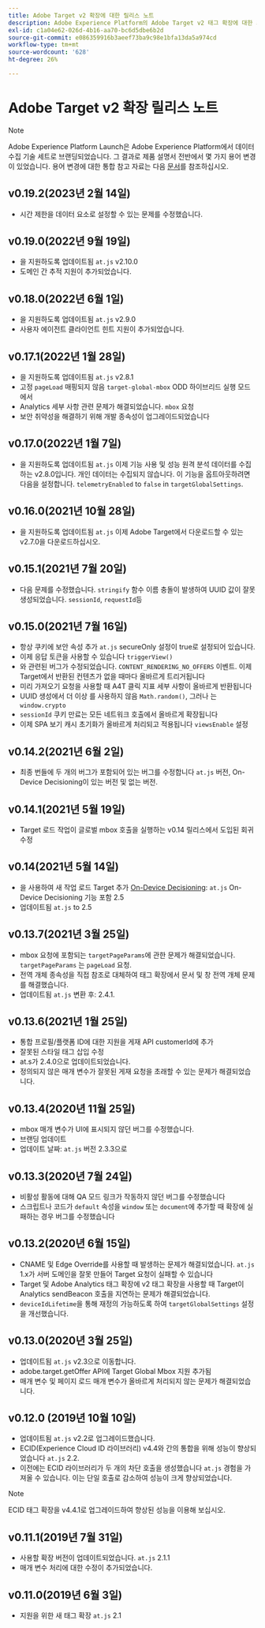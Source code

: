 ```yaml
---
title: Adobe Target v2 확장에 대한 릴리스 노트
description: Adobe Experience Platform의 Adobe Target v2 태그 확장에 대한 최신 릴리스 노트입니다.
exl-id: c1a04e62-026d-4b16-aa70-bc6d5dbe6b2d
source-git-commit: e086359916b3aeef73ba9c98e1bfa13da5a974cd
workflow-type: tm+mt
source-wordcount: '628'
ht-degree: 26%

---
```


# Adobe Target v2 확장 릴리스 노트

>[!NOTE]
>
>Adobe Experience Platform Launch은 Adobe Experience Platform에서 데이터 수집 기술 세트로 브랜딩되었습니다. 그 결과로 제품 설명서 전반에서 몇 가지 용어 변경이 있었습니다. 용어 변경에 대한 통합 참고 자료는 다음 [문서](../../../term-updates.md)를 참조하십시오.

## v0.19.2(2023년 2월 14일)

- 시간 제한을 데이터 요소로 설정할 수 있는 문제를 수정했습니다.

## v0.19.0(2022년 9월 19일)

- 을 지원하도록 업데이트됨 `at.js` v2.10.0
- 도메인 간 추적 지원이 추가되었습니다.

## v0.18.0(2022년 6월 1일)

- 을 지원하도록 업데이트됨 `at.js` v2.9.0
- 사용자 에이전트 클라이언트 힌트 지원이 추가되었습니다.

## v0.17.1(2022년 1월 28일)

- 을 지원하도록 업데이트됨 `at.js` v2.8.1
- 고정 `pageLoad` 매핑되지 않음 `target-global-mbox` ODD 하이브리드 실행 모드에서
- Analytics 세부 사항 관련 문제가 해결되었습니다. `mbox` 요청
- 보안 취약성을 해결하기 위해 개발 종속성이 업그레이드되었습니다

## v0.17.0(2022년 1월 7일)

- 을 지원하도록 업데이트됨 `at.js` 이제 기능 사용 및 성능 원격 분석 데이터를 수집하는 v2.8.0입니다.  개인 데이터는 수집되지 않습니다. 이 기능을 옵트아웃하려면 다음을 설정합니다. `telemetryEnabled` to `false` in `targetGlobalSettings`.

## v0.16.0(2021년 10월 28일)

- 을 지원하도록 업데이트됨 `at.js` 이제 Adobe Target에서 다운로드할 수 있는 v2.7.0을 다운로드하십시오.

## v0.15.1(2021년 7월 20일)

- 다음 문제를 수정했습니다. `stringify` 함수 이름 충돌이 발생하여 UUID 값이 잘못 생성되었습니다. `sessionId`, `requestId`등

## v0.15.0(2021년 7월 16일)

- 항상 쿠키에 보안 속성 추가 `at.js` secureOnly 설정이 true로 설정되어 있습니다.
- 이제 응답 토큰을 사용할 수 있습니다 `triggerView()`
- 와 관련된 버그가 수정되었습니다. `CONTENT_RENDERING_NO_OFFERS` 이벤트. 이제 Target에서 반환된 컨텐츠가 없을 때마다 올바르게 트리거됩니다
- 미리 가져오기 요청을 사용할 때 A4T 클릭 지표 세부 사항이 올바르게 반환됩니다
- UUID 생성에서 더 이상 를 사용하지 않음 `Math.random()`, 그러나 는 `window.crypto`
- `sessionId` 쿠키 만료는 모든 네트워크 호출에서 올바르게 확장됩니다
- 이제 SPA 보기 캐시 초기화가 올바르게 처리되고 적용됩니다 `viewsEnable` 설정

## v0.14.2(2021년 6월 2일)

- 최종 번들에 두 개의 버그가 포함되어 있는 버그를 수정합니다 `at.js` 버전, On-Device Decisioning이 있는 버전 및 없는 버전.

## v0.14.1(2021년 5월 19일)

- Target 로드 작업이 글로벌 mbox 호출을 실행하는 v0.14 릴리스에서 도입된 회귀 수정

## v0.14(2021년 5월 14일)

- 을 사용하여 새 작업 로드 Target 추가 [On-Device Decisioning](./overview.md#load-target-with-on-device-decisioning): `at.js` On-Device Decisioning 기능 포함 2.5
- 업데이트됨 `at.js` to 2.5


## v0.13.7(2021년 3월 25일)

- mbox 요청에 포함되는 `targetPageParams`에 관한 문제가 해결되었습니다. `targetPageParams` 는 `pageLoad` 요청.
- 전역 개체 종속성을 직접 참조로 대체하여 태그 확장에서 문서 및 창 전역 개체 문제를 해결했습니다.
- 업데이트됨 `at.js` 변환 후: 2.4.1.

## v0.13.6(2021년 1월 25일)

- 통합 프로필/플랫폼 ID에 대한 지원을 게재 API customerId에 추가
- 잘못된 스타일 태그 삽입 수정
- at.s가 2.4.0으로 업데이트되었습니다.
- 정의되지 않은 매개 변수가 잘못된 게재 요청을 초래할 수 있는 문제가 해결되었습니다.

## v0.13.4(2020년 11월 25일)

- mbox 매개 변수가 UI에 표시되지 않던 버그를 수정했습니다.
- 브랜딩 업데이트
- 업데이트 날짜: `at.js` 버전 2.3.3으로

## v0.13.3(2020년 7월 24일)

- 비활성 활동에 대해 QA 모드 링크가 작동하지 않던 버그를 수정했습니다
- 스크립트나 코드가 `default` 속성을 `window` 또는 `document`에 추가할 때 확장에 실패하는 경우 버그를 수정했습니다

## v0.13.2(2020년 6월 15일)

- CNAME 및 Edge Override를 사용할 때 발생하는 문제가 해결되었습니다. `at.js` 1.x가 서버 도메인을 잘못 만들어 Target 요청이 실패할 수 있습니다
- Target 및 Adobe Analytics 태그 확장에 v2 태그 확장을 사용할 때 Target이 Analytics sendBeacon 호출을 지연하는 문제가 해결되었습니다.
- `deviceIdLifetime`을 통해 재정의 가능하도록 하여 `targetGlobalSettings` 설정을 개선했습니다.

## v0.13.0(2020년 3월 25일)

- 업데이트됨 `at.js` v2.3으로 이동합니다.
- adobe.target.getOffer API에 Target Global Mbox 지원 추가됨
- 매개 변수 및 페이지 로드 매개 변수가 올바르게 처리되지 않는 문제가 해결되었습니다.

## v0.12.0 (2019년 10월 10일)

- 업데이트됨 `at.js` v2.2로 업그레이드했습니다.
- ECID(Experience Cloud ID 라이브러리) v4.4와 간의 통합을 위해 성능이 향상되었습니다 `at.js` 2.2.
- 이전에는 ECID 라이브러리가 두 개의 차단 호출을 생성했습니다 `at.js` 경험을 가져올 수 있습니다. 이는 단일 호출로 감소하여 성능이 크게 향상되었습니다.

>[!NOTE]
>ECID 태그 확장을 v4.4.1로 업그레이드하여 향상된 성능을 이용해 보십시오.

## v0.11.1(2019년 7월 31일)

- 사용할 확장 버전이 업데이트되었습니다. `at.js` 2.1.1
- 매개 변수 처리에 대한 수정이 추가되었습니다.

## v0.11.0(2019년 6월 3일)

- 지원을 위한 새 태그 확장 `at.js` 2.1
